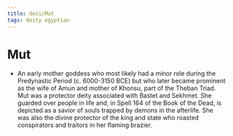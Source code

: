 ```yaml
---
title: docs/Mut
tags: deity egyptian
---
```


# Mut
- An early mother goddess who most likely had a minor role during the Predynastic Period (c. 6000-3150 BCE) but who later became prominent as the wife of Amun and mother of Khonsu, part of the Theban Triad. Mut was a protector deity associated with Bastet and Sekhmet. She guarded over people in life and, in Spell 164 of the Book of the Dead, is depicted as a savior of souls trapped by demons in the afterlife. She was also the divine protector of the king and state who roasted conspirators and traitors in her flaming brazier.
